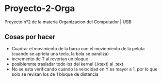 # Proyecto-2-Orga
Proyecto n°2 de la materia Organizacion del Computador | USB

## Cosas por hacer

* Cuadrar el movimiento de la barra con el moviemiento de la pelota (cuando se aprieta una tecla, la bola se paraliza)
* incremento de T al revertan un bloque
* posiblemnte trasladar todo los del kernel (.ktext) al .text
* No se esta verificando cuando la velocidad en Y es mayor a 1, por lo que solo se revisan los de 1 bloque de distancia

